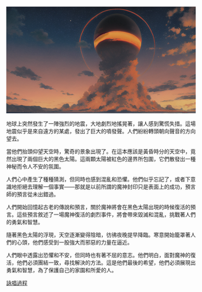 ![](./3-2-b.png)

地球上突然發生了一陣強烈的地震，大地劇烈地搖晃著，讓人感到驚慌失措。這場地震似乎是來自遠方的某處，發出了巨大的噴發聲。人們紛紛轉頭朝向聲音的方向望去。

當他們抬頭仰望天空時，驚奇的景象出現了。在這本應該是黃昏時分的天空中，竟然出現了兩個巨大的黑色太陽。這兩顆太陽被紅色的邊界所包圍，它們散發出一種神秘而令人不安的氛圍。

人們心中產生了種種猜測，但同時也感到混亂和恐懼。他們似乎忘記了，或者下意識地拒絕去理解一個事實——那就是以前所謂的魔神封印只是表面上的成功，預言師的預言從未出錯過。

人們開始回憶起古老的傳說和預言，關於魔神將會在黑色太陽出現的時候復活的預言。這些預言敘述了一場魔神復活的劇烈事件，將會帶來毀滅和混亂，挑戰著人們的勇氣和智慧。

隨著黑色太陽的浮現，天空逐漸變得陰暗，彷彿夜晚提早降臨。寒意開始籠罩著人們的心頭，他們感受到一股強大而邪惡的力量在逼近。

人們眼中透露出恐懼和不安，但同時也有著不屈的意志。他們明白，面對魔神的復活，他們必須團結一致，尋找解決的方法。這是他們最後的希望，他們必須展現出勇氣和智慧，為了保護自己的家園和所愛的人。

[詠唱過程](./gpt/3-2-b.chat.html)

